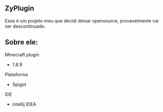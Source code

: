 <h2>ZyPlugin</h2>

<p>
Esse é um projeto meu que decidi deixar opensource, provavelmente vai ser descontinuado.
</p>

<h2>Sobre ele:</h2>
<p>

Minecraft plugin
- 1.8.9
  
Plataforma
- Spigot
  
IDE
- intellij IDEA
</p>
